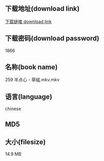 ## 下载地址(download link)
[下载链接 download link](https://voluble-croquembouche-d321dc.netlify.app/?s=259+%E5%8D%8A%E7%82%B9%E5%BF%83+-+%E8%8D%89%E8%9C%A2.mkv)

## 下载密码(download password)
1866

## 名称(book name)
259 半点心 - 草蜢.mkv.mkv

## 语言(language)
chinese

## MD5


## 大小(filesize)
14.9 MB
